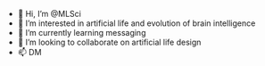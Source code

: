 - 👋 Hi, I’m @MLSci
- 👀 I’m interested in artificial life and evolution of brain intelligence
- 🌱 I’m currently learning messaging
- 💞️ I’m looking to collaborate on artificial life design
- 📫 DM

<!---
MLSci/MLSci is a ✨ special ✨ repository because its `README.md` (this file) appears on your GitHub profile.
You can click the Preview link to take a look at your changes.
--->
